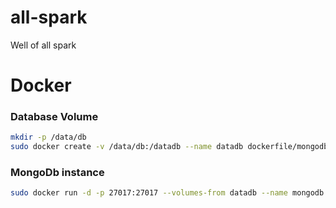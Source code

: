 # all-spark
Well of all spark

# Docker
### Database Volume
```sh
mkdir -p /data/db
sudo docker create -v /data/db:/datadb --name datadb dockerfile/mongodb
```

### MongoDb instance
```sh
sudo docker run -d -p 27017:27017 --volumes-from datadb --name mongodb dockerfile/mongodb
```
